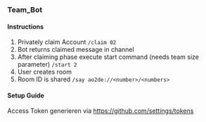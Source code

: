 ### Team_Bot

#### Instructions
1. Privately claim Account
```/claim 02```
2. Bot returns claimed message in channel
3. After claiming phase execute start command (needs team size parameter)
```/start 2```
5. User creates room
6. Room ID is shared
```/say ao2de://<number>/<numbers>```

#### Setup Guide
Access Token generieren via https://github.com/settings/tokens
